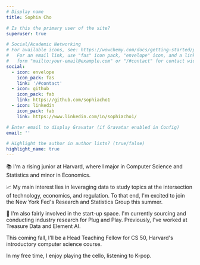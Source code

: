 ```yaml
---
# Display name
title: Sophia Cho

# Is this the primary user of the site?
superuser: true

# Social/Academic Networking
# For available icons, see: https://wowchemy.com/docs/getting-started/page-builder/#icons
#   For an email link, use "fas" icon pack, "envelope" icon, and a link in the
#   form "mailto:your-email@example.com" or "/#contact" for contact widget.
social:
  - icon: envelope
    icon_pack: fas
    link: '/#contact'
  - icon: github
    icon_pack: fab
    link: https://github.com/sophiacho1
  - icon: linkedin
    icon_pack: fab
    link: https://www.linkedin.com/in/sophiacho1/

# Enter email to display Gravatar (if Gravatar enabled in Config)
email: ''

# Highlight the author in author lists? (true/false)
highlight_name: true
---
```


&#128218; I'm a rising junior at Harvard, where I major in Computer Science and Statistics and minor in Economics. 

&#128200; My main interest lies in leveraging data to study topics at the intersection of technology, economics, and regulation. To that end, I'm excited to join the New York Fed's Research and Statistics Group this summer.

&#128640; I'm also fairly involved in the start-up space. I'm currently sourcing and conducting industry research for Plug and Play. Previously, I've worked at Treasure Data and Element AI.

This coming fall, I'll be a Head Teaching Fellow for CS 50, Harvard's introductory computer science course.

In my free time, I enjoy playing the cello, listening to K-pop.
